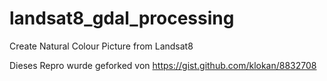 # landsat8_gdal_processing
Create Natural Colour Picture from Landsat8

Dieses Repro wurde geforked von https://gist.github.com/klokan/8832708

